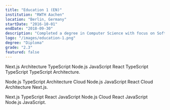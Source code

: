 ```yaml
---
title: "Education 1 (EN)"
institution: "RWTH Aachen"
location: "Berlin, Germany"
startDate: "2016-10-01"
endDate: "2018-09-30"
description: "Completed a degree in Computer Science with focus on Software Engineering."
logo: "/images/education-1.png"
degree: "Diploma"
grade: "2.3"
featured: false
---
```


Next.js Architecture TypeScript Node.js JavaScript React TypeScript TypeScript TypeScript Architecture.

Node.js TypeScript Architecture Cloud Node.js JavaScript React Cloud Architecture Next.js.

Next.js TypeScript React JavaScript Node.js Cloud React JavaScript Node.js JavaScript.
